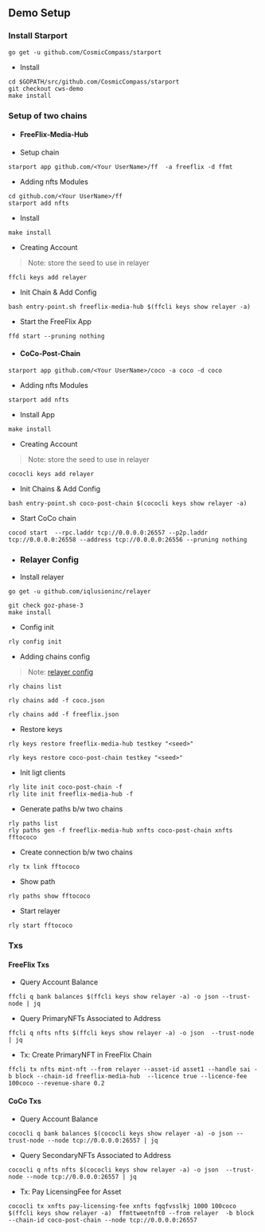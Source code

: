 ## Demo Setup

### Install Starport
```
go get -u github.com/CosmicCompass/starport
```
- Install
```bash=
cd $GOPATH/src/github.com/CosmicCompass/starport
git checkout cws-demo
make install
```

### Setup of two chains

- #### FreeFlix-Media-Hub

- Setup chain
```bash=
starport app github.com/<Your UserName>/ff  -a freeflix -d ffmt
```
- Adding nfts Modules
```bash=
cd github.com/<Your UserName>/ff
starport add nfts
```

- Install 
```bash=
make install
```

- Creating Account
> Note: store the seed to use in relayer
```bash=
ffcli keys add relayer 
```

- Init Chain & Add Config
```bash=
bash entry-point.sh freeflix-media-hub $(ffcli keys show relayer -a)
```

- Start the FreeFlix App
```bash=
ffd start --pruning nothing
```
- #### CoCo-Post-Chain
```bash=
starport app github.com/<Your UserName>/coco -a coco -d coco
```

- Adding nfts Modules
```bash=
starport add nfts
```
- Install  App
```bash=
make install
```
- Creating Account
 > Note: store the seed to use in relayer
```
cococli keys add relayer 
```

- Init Chains & Add Config
```bash=
bash entry-point.sh coco-post-chain $(cococli keys show relayer -a)
```
- Start CoCo chain
```bash=
cocod start  --rpc.laddr tcp://0.0.0.0:26557 --p2p.laddr tcp://0.0.0.0:26558 --address tcp://0.0.0.0:26556 --pruning nothing
```

- ### Relayer Config
- Install relayer
```bash=
go get -u github.com/iqlusioninc/relayer

git check goz-phase-3
make install
```

- Config init
```bash=
rly config init
```
- Adding chains config
> Note: [relayer config](https://github.com/CosmicCompass/cosmos/tree/develop/cws-demo/config)
```bash=
rly chains list 

rly chains add -f coco.json 

rly chains add -f freeflix.json

```
- Restore keys
```bash=
rly keys restore freeflix-media-hub testkey "<seed>"

rly keys restore coco-post-chain testkey "<seed>"
```
- Init ligt clients
```bash=
rly lite init coco-post-chain -f
rly lite init freeflix-media-hub -f
```
- Generate paths b/w two chains
```bash=
rly paths list
rly paths gen -f freeflix-media-hub xnfts coco-post-chain xnfts fftococo
```
- Create connection b/w two chains 
```bash=
rly tx link fftococo
```
- Show path
```bash=
rly paths show fftococo
```
- Start relayer
```bash=
rly start fftococo
```

### Txs 

#### FreeFlix Txs
- Query Account Balance
```bash=
ffcli q bank balances $(ffcli keys show relayer -a) -o json --trust-node | jq
```

- Query PrimaryNFTs Associated to Address
```bash=
ffcli q nfts nfts $(ffcli keys show relayer -a) -o json  --trust-node | jq
```

- Tx: Create PrimaryNFT in FreeFlix Chain
```bash=
ffcli tx nfts mint-nft --from relayer --asset-id asset1 --handle sai -b block --chain-id freeflix-media-hub  --licence true --licence-fee 100coco --revenue-share 0.2
```
#### CoCo Txs
- Query Account Balance
```bash=
cococli q bank balances $(cococli keys show relayer -a) -o json --trust-node --node tcp://0.0.0.0:26557 | jq
```
- Query SecondaryNFTs Associated to Address
```bash=
cococli q nfts nfts $(cococli keys show relayer -a) -o json  --trust-node --node tcp://0.0.0.0:26557 | jq
```
- Tx: Pay LicensingFee for Asset
```bash=
cococli tx xnfts pay-licensing-fee xnfts fqqfvsslkj 1000 100coco $(ffcli keys show relayer -a)  ffmttweetnft0 --from relayer  -b block --chain-id coco-post-chain --node tcp://0.0.0.0:26557
```
